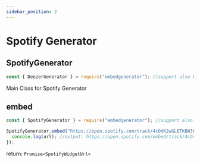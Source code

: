 ```yaml
---
sidebar_position: 2
---
```

# Spotify Generator

## SpotifyGenerator
```js
const { DeezerGenerator } = require("embedgenerator"); //support also ES6 syntax
```
Main Class for Spotify Generator

## embed
  
```js
const { SpotifyGenerator } = require("embedgenerator"); //support also ES6 syntax

SpotifyGenerator.embed("https://open.spotify.com/track/4cOdK2wGLETKBW3PvgPWqT?si=8485dc026c1e4205").then((url) => {
  console.log(url); //output: https://open.spotify.com/embed/track/4cOdK2wGLETKBW3PvgPWqT?utm_source=oembed
});
```
return: ```Promise<SpotifyWidgetUrl>```